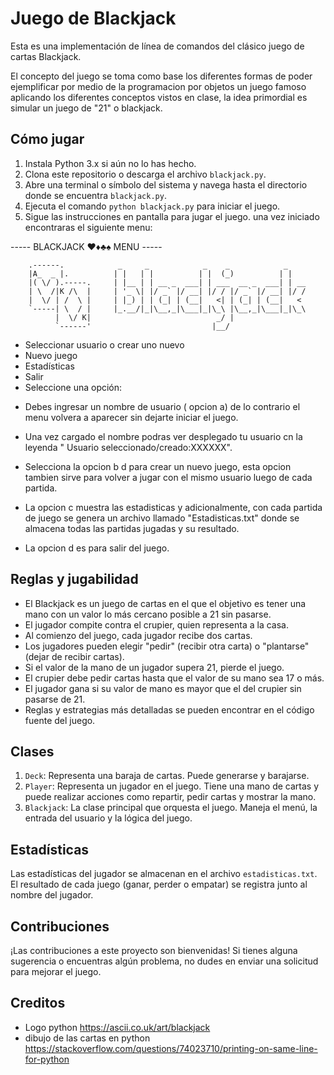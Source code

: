 # Juego de Blackjack

Esta es una implementación de línea de comandos del clásico juego de cartas Blackjack.

El concepto del juego se toma como base los diferentes formas de poder ejemplificar por medio de la programacion por objetos un juego famoso aplicando los diferentes conceptos vistos en clase, la idea primordial es simular un juego de "21" o blackjack.

## Cómo jugar

1. Instala Python 3.x si aún no lo has hecho.
2. Clona este repositorio o descarga el archivo `blackjack.py`.
3. Abre una terminal o símbolo del sistema y navega hasta el directorio donde se encuentra `blackjack.py`.
4. Ejecuta el comando `python blackjack.py` para iniciar el juego.
5. Sigue las instrucciones en pantalla para jugar el juego.
una vez iniciado encontraras el siguiente menu:


----- BLACKJACK ♥♦♣♠ MENU -----

        .------.            _     _            _    _            _
        |A_  _ |.          | |   | |          | |  (_)          | |
        |( \/ ).-----.     | |__ | | __ _  ___| | ___  __ _  ___| | __
        | \  /|K /\  |     | '_ \| |/ _` |/ __| |/ / |/ _` |/ __| |/ /
        |  \/ | /  \ |     | |_) | | (_| | (__|   <| | (_| | (__|   <
        `-----| \  / |     |_.__/|_|\__,_|\___|_|\_\ |\__,_|\___|_|\_\
              |  \/ K|                            _/ |
              `------'                           |__/

- Seleccionar usuario o crear uno nuevo
- Nuevo juego
- Estadísticas
-  Salir
- Seleccione una opción:




* Debes ingresar un nombre de usuario ( opcion a) de lo contrario el menu volvera a aparecer sin dejarte iniciar el juego.

* Una vez cargado el nombre podras ver desplegado tu usuario  cn la leyenda " Usuario seleccionado/creado:XXXXXX".

* Selecciona la opcion b d para crear un nuevo juego, esta opcion tambien sirve para volver a jugar con el mismo usuario luego de cada partida.

* La opcion c muestra las estadisticas y adicionalmente, con cada partida de juego se genera un archivo llamado "Estadisticas.txt" donde se almacena todas las partidas jugadas y su resultado.

*  La opcion d es para salir del juego.



## Reglas y jugabilidad

- El Blackjack es un juego de cartas en el que el objetivo es tener una mano con un valor lo más cercano posible a 21 sin pasarse.
- El jugador compite contra el crupier, quien representa a la casa.
- Al comienzo del juego, cada jugador recibe dos cartas.
- Los jugadores pueden elegir "pedir" (recibir otra carta) o "plantarse" (dejar de recibir cartas).
- Si el valor de la mano de un jugador supera 21, pierde el juego.
- El crupier debe pedir cartas hasta que el valor de su mano sea 17 o más.
- El jugador gana si su valor de mano es mayor que el del crupier sin pasarse de 21.
- Reglas y estrategias más detalladas se pueden encontrar en el código fuente del juego.

## Clases

1. `Deck`: Representa una baraja de cartas. Puede generarse y barajarse.
2. `Player`: Representa un jugador en el juego. Tiene una mano de cartas y puede realizar acciones como repartir, pedir cartas y mostrar la mano.
3. `Blackjack`: La clase principal que orquesta el juego. Maneja el menú, la entrada del usuario y la lógica del juego.


## Estadísticas

Las estadísticas del jugador se almacenan en el archivo `estadisticas.txt`. El resultado de cada juego (ganar, perder o empatar) se registra junto al nombre del jugador.

## Contribuciones

¡Las contribuciones a este proyecto son bienvenidas! Si tienes alguna sugerencia o encuentras algún problema, no dudes en enviar una solicitud para mejorar el juego.



## Creditos

* Logo python  https://ascii.co.uk/art/blackjack
* dibujo de las cartas en python https://stackoverflow.com/questions/74023710/printing-on-same-line-for-python

